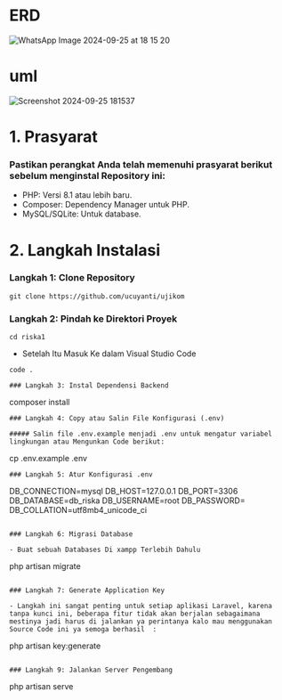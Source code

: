 # ERD
![WhatsApp Image 2024-09-25 at 18 15 20](https://github.com/user-attachments/assets/b99124dc-1b4f-4c76-a626-e81110441378)

# uml
![Screenshot 2024-09-25 181537](https://github.com/user-attachments/assets/4a13d639-5aaa-4eca-b6c5-ab81395bb4cf)
# 1. Prasyarat 
### Pastikan perangkat Anda telah memenuhi prasyarat berikut sebelum menginstal Repository ini:

- PHP: Versi 8.1 atau lebih baru.
- Composer: Dependency Manager untuk PHP.
- MySQL/SQLite: Untuk database.

# 2. Langkah Instalasi  

### Langkah 1: Clone Repository 

```
git clone https://github.com/ucuyanti/ujikom
 ```

### Langkah 2: Pindah ke Direktori Proyek 

```
cd riska1
```
- Setelah Itu Masuk Ke dalam Visual Studio Code

```
code .

### Langkah 3: Instal Dependensi Backend
```
composer install
```
### Langkah 4: Copy atau Salin File Konfigurasi (.env)

##### Salin file .env.example menjadi .env untuk mengatur variabel lingkungan atau Mengunkan Code berikut:

```
cp .env.example .env

```
### Langkah 5: Atur Konfigurasi .env

```
DB_CONNECTION=mysql
DB_HOST=127.0.0.1
DB_PORT=3306
DB_DATABASE=db_riska
DB_USERNAME=root
DB_PASSWORD=
DB_COLLATION=utf8mb4_unicode_ci
```

### Langkah 6: Migrasi Database

- Buat sebuah Databases Di xampp Terlebih Dahulu

```
php artisan migrate
```

### Langkah 7: Generate Application Key

- Langkah ini sangat penting untuk setiap aplikasi Laravel, karena tanpa kunci ini, beberapa fitur tidak akan berjalan sebagaimana mestinya jadi harus di jalankan ya perintanya kalo mau menggunakan Source Code ini ya semoga berhasil  :

```
php artisan key:generate
```

### Langkah 9: Jalankan Server Pengembang

```
php artisan serve
```
